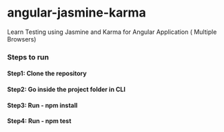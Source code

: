 # angular-jasmine-karma
Learn Testing using Jasmine and Karma for Angular Application ( Multiple Browsers)

### Steps to run
#### Step1: Clone the repository
#### Step2: Go inside the project folder in CLI
#### Step3: Run -  npm install
#### Step4: Run -  npm test 
